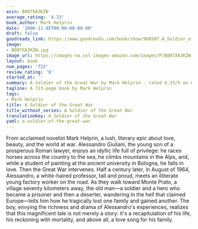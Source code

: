 ```yaml
---
asin: B007XA3KZW
average_rating: '4.33'
book_author: Mark Helprin
date: '2006-11-05T00:00:00-08:00'
draft: false
goodreads_link: https://www.goodreads.com/book/show/988507.A_Soldier_of_the_Great_War
image:
- B007XA3KZW.jpg
image_url: https://images-na.ssl-images-amazon.com/images/P/B007XA3KZW.01._SCLZZZZZZZ.jpg
layout: book
num_pages: '723'
review_rating: '0'
started_at: ''
summary: A Soldier of the Great War by Mark Helprin - rated 4.33/5 on Goodreads
tagline: A 723-page book by Mark Helprin
tags:
- Mark Helprin
title: A Soldier of the Great War
title_without_series: A Soldier of the Great War
translationKey: A Soldier of the Great War
yaml: a-soldier-of-the-great-war
---
```


From acclaimed novelist Mark Helprin, a lush, literary epic about love, beauty, and the world at war. Alessandro Giuliani, the young son of a prosperous Roman lawyer, enjoys an idyllic life full of privilege: he races horses across the country to the sea, he climbs mountains in the Alps, and, while a student of painting at the ancient university in Bologna, he falls in love. Then the Great War intervenes. Half a century later, in August of 1964, Alessandro, a white-haired professor, tall and proud, meets an illiterate young factory worker on the road. As they walk toward Monte Prato, a village seventy kilometers away, the old man—a soldier and a hero who became a prisoner and then a deserter, wandering in the hell that claimed Europe—tells him how he tragically lost one family and gained another. The boy, envying the richness and drama of Alessandro's experiences, realizes that this magnificent tale is not merely a story: it's a recapitulation of his life, his reckoning with mortality, and above all, a love song for his family.